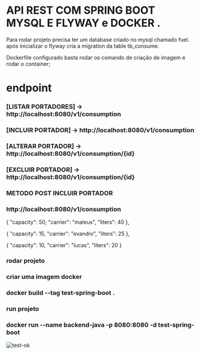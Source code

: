 # API REST COM SPRING BOOT MYSQL E FLYWAY e DOCKER .

Para rodar projeto precisa ter um database criado no mysql chamado fuel.
após inicializar o flyway cria a migration da table tb_consume.

Dockerfile configurado basta rodar os comando de criação de imagem e rodar o container;

# endpoint

### [LISTAR PORTADORES] -> http://localhost:8080/v1/consumption

### [INCLUIR PORTADOR] -> http://localhost:8080/v1/consumption

### [ALTERAR PORTADOR] -> http://localhost:8080/v1/consumption/{id}

### [EXCLUIR PORTADOR] -> http://localhost:8080/v1/consumption/{id}

### METODO POST INCLUIR PORTADOR

### http://localhost:8080/v1/consumption

{
"capacity": 50,
"carrier": "mateus",
"liters": 40
},

{
"capacity": 15,
"carrier": "evandro",
"liters": 25
},

{
"capacity": 10,
"carrier": "lucas",
"liters": 20
}

### rodar projeto

### criar uma imagem docker

### docker build --tag test-spring-boot .

### run projeto

### docker run --name backend-java -p 8080:8080 -d test-spring-boot

![test-ok](https://user-images.githubusercontent.com/39178001/234638407-c40d9a9c-e7de-4575-be23-389c3728f8ef.gif)
